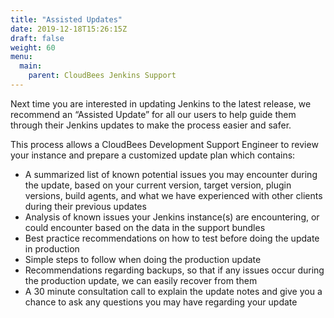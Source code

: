 ```yaml
---
title: "Assisted Updates"
date: 2019-12-18T15:26:15Z
draft: false
weight: 60
menu:
  main:
    parent: CloudBees Jenkins Support
---
```


Next time you are interested in updating Jenkins to the latest release, we recommend an “Assisted Update” for all our users to help guide them through their Jenkins updates to make the process easier and safer.

This process allows a CloudBees Development Support Engineer to review your instance and prepare a customized update plan which contains:

* A summarized list of known potential issues you may encounter during the update, based on your current version, target version, plugin versions, build agents, and what we have experienced with other clients during their previous updates
* Analysis of known issues your Jenkins instance(s) are encountering, or could encounter based on the data in the support bundles
* Best practice recommendations on how to test before doing the update in production
* Simple steps to follow when doing the production update
* Recommendations regarding backups, so that if any issues occur during the production update, we can easily recover from them
* A 30 minute consultation call to explain the update notes and give you a chance to ask any questions you may have regarding your update

